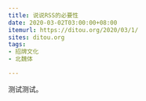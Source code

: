 ```yaml
---
title: 说说RSS的必要性
date: 2020-03-02T03:00:00+08:00
itemurl: https://ditou.org/2020/03/1/
sites: ditou.org
tags:
- 招牌文化
- 北魏体

---
```

测试测试。